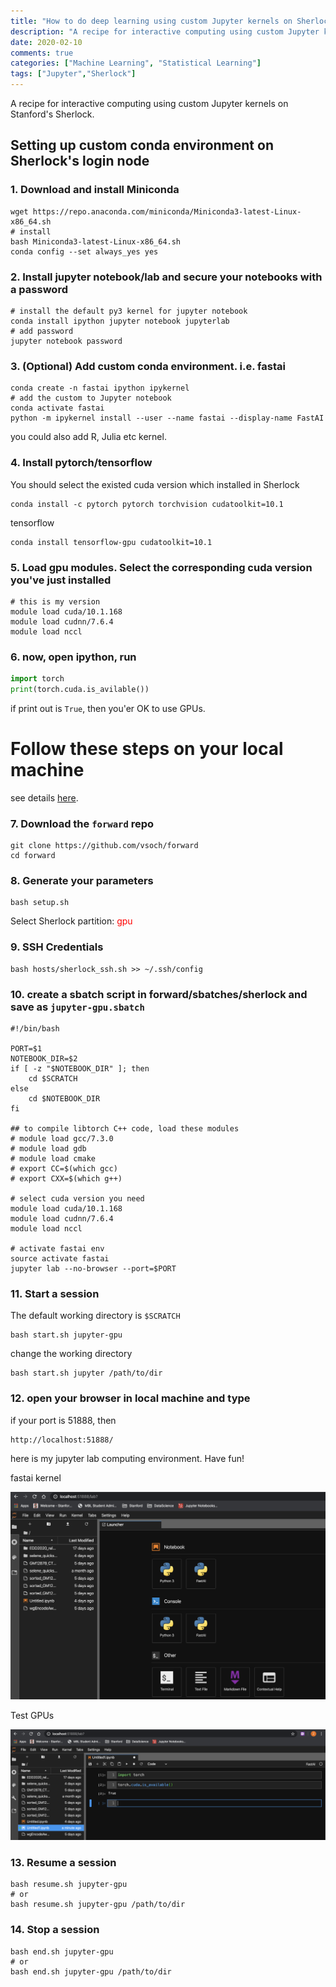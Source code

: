```yaml
---
title: "How to do deep learning using custom Jupyter kernels on Sherlock"
description: "A recipe for interactive computing using custom Jupyter kernels on Stanford's Sherlock."
date: 2020-02-10
comments: true
categories: ["Machine Learning", "Statistical Learning"]
tags: ["Jupyter","Sherlock"]
---
```


A recipe for interactive computing using custom Jupyter kernels on Stanford's Sherlock.

## Setting up custom conda environment on Sherlock's login node
### 1. Download and install Miniconda
```shell
wget https://repo.anaconda.com/miniconda/Miniconda3-latest-Linux-x86_64.sh
# install
bash Miniconda3-latest-Linux-x86_64.sh 
conda config --set always_yes yes 
```


### 2. Install jupyter notebook/lab and secure your notebooks with a password  

```shell
# install the default py3 kernel for jupyter notebook
conda install ipython jupyter notebook jupyterlab
# add password
jupyter notebook password
```

### 3. (Optional) Add custom conda environment. i.e. fastai
```shell
conda create -n fastai ipython ipykernel 
# add the custom to Jupyter notebook
conda activate fastai
python -m ipykernel install --user --name fastai --display-name FastAI

```
you could also add R, Julia etc kernel.

### 4. Install pytorch/tensorflow

You should select the existed cuda version which installed in Sherlock
```shell
conda install -c pytorch pytorch torchvision cudatoolkit=10.1 
```
tensorflow
```shell
conda install tensorflow-gpu cudatoolkit=10.1
```

### 5. Load gpu modules. Select the corresponding cuda version you've just installed 
```shell
# this is my version
module load cuda/10.1.168
module load cudnn/7.6.4
module load nccl
```

### 6. now, open ipython, run
```python
import torch
print(torch.cuda.is_avilable())
```
if print out is `True`, then you'er OK to use GPUs.

# Follow these steps on your local machine
see details [here](https://vsoch.github.io/lessons/sherlock-jupyter/).

### 7. Download the `forward` repo
```shell
git clone https://github.com/vsoch/forward
cd forward
```
### 8. Generate your parameters
```shell
bash setup.sh
```
Select Sherlock partition: <span style="color: red">gpu</span>

### 9. SSH Credentials

```shell
bash hosts/sherlock_ssh.sh >> ~/.ssh/config
```

### 10. create a sbatch script in forward/sbatches/sherlock and save as `jupyter-gpu.sbatch`

```shell
#!/bin/bash

PORT=$1
NOTEBOOK_DIR=$2
if [ -z "$NOTEBOOK_DIR" ]; then
    cd $SCRATCH
else
    cd $NOTEBOOK_DIR
fi

## to compile libtorch C++ code, load these modules
# module load gcc/7.3.0
# module load gdb
# module load cmake
# export CC=$(which gcc)
# export CXX=$(which g++)

# select cuda version you need
module load cuda/10.1.168
module load cudnn/7.6.4
module load nccl

# activate fastai env 
source activate fastai 
jupyter lab --no-browser --port=$PORT
```

### 11. Start a session
The default working directory is `$SCRATCH`
```shell
bash start.sh jupyter-gpu
```
change the working directory 
```shell
bash start.sh jupyter /path/to/dir
```

### 12. open your browser in local machine and type  

if your port is 51888, then
```
http://localhost:51888/
```
here is my jupyter lab computing environment. Have fun!

fastai kernel 
 
 ![sherlock](/images/sherlock.conda.png)

Test GPUs  

![fastai](/images/sherlock.fastai.gpu.png)



### 13. Resume a session
```shell
bash resume.sh jupyter-gpu
# or
bash resume.sh jupyter-gpu /path/to/dir
```
### 14. Stop a session

```shell
bash end.sh jupyter-gpu
# or
bash end.sh jupyter-gpu /path/to/dir
```




